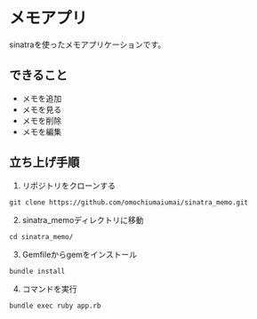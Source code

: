 # メモアプリ
sinatraを使ったメモアプリケーションです。
## できること
+ メモを追加
+ メモを見る
+ メモを削除
+ メモを編集
## 立ち上げ手順

1. リポジトリをクローンする

`git clone https://github.com/omochiumaiumai/sinatra_memo.git`

2. sinatra_memoディレクトリに移動

`cd sinatra_memo/`

3. Gemfileからgemをインストール

`bundle install`

4. コマンドを実行

`bundle exec ruby app.rb`
